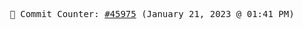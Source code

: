 <p align="center">
    <samp>
        📮 Commit Counter: <a href="https://github.com/Javascript-void0/Javascript-void0/commits/main">#45975</a> (January 21, 2023 @ 01:41 PM)
    </samp>
</p>
